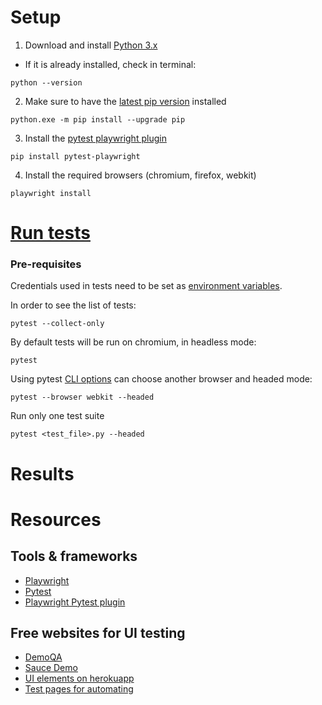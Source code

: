 # Setup

1. Download and install [Python 3.x](https://www.python.org/downloads/windows/)
- If it is already installed, check in terminal:

```
python --version
```

2. Make sure to have the [latest pip version](https://pip.pypa.io/en/stable/installation/) installed

```
python.exe -m pip install --upgrade pip
```

3. Install the [pytest playwright plugin](https://pypi.org/project/pytest-playwright/)

```
pip install pytest-playwright
```

4. Install the required browsers (chromium, firefox, webkit)

```
playwright install
```

# [Run tests](https://playwright.dev/python/docs/running-tests)

### Pre-requisites

Credentials used in tests need to be set as [environment variables](https://learn.microsoft.com/en-us/windows-server/administration/windows-commands/set_1).

In order to see the list of tests:
```
pytest --collect-only
```

By default tests will be run on chromium, in headless mode:

```
pytest
```

Using pytest [CLI options](https://playwright.dev/python/docs/test-runners#cli-arguments) can choose another browser and headed mode:

```
pytest --browser webkit --headed
```

Run only one test suite

```
pytest <test_file>.py --headed
```

# Results


# Resources

## Tools & frameworks
- [Playwright](https://playwright.dev/python/docs/intro)
- [Pytest](https://docs.pytest.org/en/stable/)
- [Playwright Pytest plugin](https://playwright.dev/python/docs/test-runners)


## Free websites for UI testing
- [DemoQA](https://demoqa.com/)
- [Sauce Demo](https://www.saucedemo.com/)
- [UI elements on herokuapp](https://the-internet.herokuapp.com/)
- [Test pages for automating](https://testpages.herokuapp.com/styled/index.html)